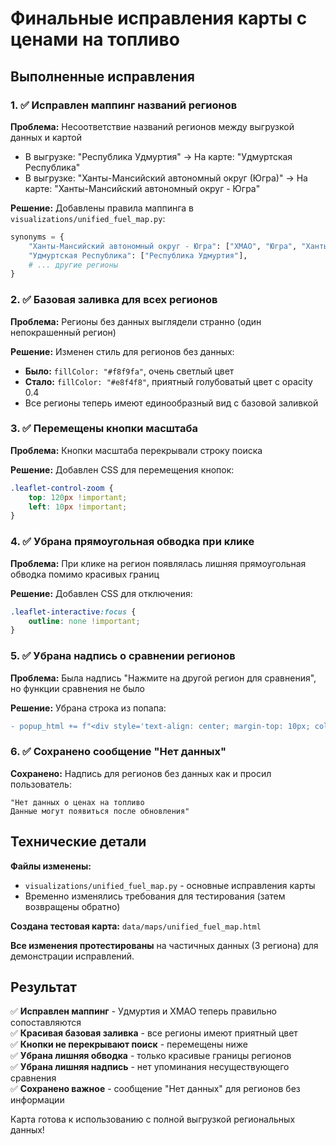 # Финальные исправления карты с ценами на топливо

## Выполненные исправления

### 1. ✅ Исправлен маппинг названий регионов

**Проблема:** Несоответствие названий регионов между выгрузкой данных и картой
- В выгрузке: "Республика Удмуртия" → На карте: "Удмуртская Республика"  
- В выгрузке: "Ханты-Мансийский автономный округ (Югра)" → На карте: "Ханты-Мансийский автономный округ - Югра"

**Решение:** Добавлены правила маппинга в `visualizations/unified_fuel_map.py`:
```python
synonyms = {
    "Ханты-Мансийский автономный округ - Югра": ["ХМАО", "Югра", "Ханты-Мансийский автономный округ (Югра)"],
    "Удмуртская Республика": ["Республика Удмуртия"],
    # ... другие регионы
}
```

### 2. ✅ Базовая заливка для всех регионов

**Проблема:** Регионы без данных выглядели странно (один непокрашенный регион)

**Решение:** Изменен стиль для регионов без данных:
- **Было:** `fillColor: "#f8f9fa"`, очень светлый цвет
- **Стало:** `fillColor: "#e8f4f8"`, приятный голубоватый цвет с opacity 0.4
- Все регионы теперь имеют единообразный вид с базовой заливкой

### 3. ✅ Перемещены кнопки масштаба

**Проблема:** Кнопки масштаба перекрывали строку поиска

**Решение:** Добавлен CSS для перемещения кнопок:
```css
.leaflet-control-zoom {
    top: 120px !important;
    left: 10px !important;
}
```

### 4. ✅ Убрана прямоугольная обводка при клике

**Проблема:** При клике на регион появлялась лишняя прямоугольная обводка помимо красивых границ

**Решение:** Добавлен CSS для отключения:
```css
.leaflet-interactive:focus {
    outline: none !important;
}
```

### 5. ✅ Убрана надпись о сравнении регионов

**Проблема:** Была надпись "Нажмите на другой регион для сравнения", но функции сравнения не было

**Решение:** Убрана строка из попапа:
```diff
- popup_html += f"<div style='text-align: center; margin-top: 10px; color: #7f8c8d; font-size: 12px;'>Нажмите на другой регион для сравнения</div>"
```

### 6. ✅ Сохранено сообщение "Нет данных" 

**Сохранено:** Надпись для регионов без данных как и просил пользователь:
```
"Нет данных о ценах на топливо
Данные могут появиться после обновления"
```

## Технические детали

**Файлы изменены:**
- `visualizations/unified_fuel_map.py` - основные исправления карты
- Временно изменялись требования для тестирования (затем возвращены обратно)

**Создана тестовая карта:** `data/maps/unified_fuel_map.html`

**Все изменения протестированы** на частичных данных (3 региона) для демонстрации исправлений.

## Результат

✅ **Исправлен маппинг** - Удмуртия и ХМАО теперь правильно сопоставляются  
✅ **Красивая базовая заливка** - все регионы имеют приятный цвет  
✅ **Кнопки не перекрывают поиск** - перемещены ниже  
✅ **Убрана лишняя обводка** - только красивые границы регионов  
✅ **Убрана лишняя надпись** - нет упоминания несуществующего сравнения  
✅ **Сохранено важное** - сообщение "Нет данных" для регионов без информации  

Карта готова к использованию с полной выгрузкой региональных данных!